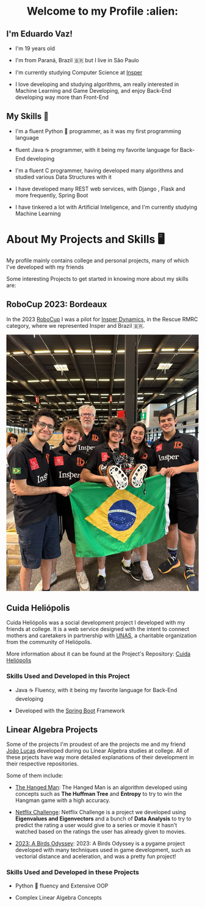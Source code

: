 <h1 align="center"> Welcome to my Profile :alien: </h1>

<h2>I'm Eduardo Vaz!</h2>

- I'm 19 years old

- I'm from Paraná, Brazil 🇧🇷 but I live in São Paulo

- I'm currently studying Computer Science at [Insper](https://www.insper.edu.br/)

- I love developing and studying algorithms, am really interested in Machine Learning and Game Developing, and enjoy Back-End developing way more than Front-End

<h2>My Skills 🧠</h2>

- I'm a fluent Python 🐍 programmer, as it was my first programming language

- fluent Java ☕ programmer, with it being my favorite language for Back-End developing

- I'm a fluent C programmer, having developed many algorithms and studied various Data Structures with it

- I have developed many REST web services, with Django , Flask and more frequently, Spring Boot

- I have tinkered a lot with Artificial Inteligence, and I'm currently studying Machine Learning


<h1> About My Projects and Skills 🖥️</h1>

My profile mainly contains college and personal projects, many of which I've developed with my friends

Some interesting Projects to get started in knowing more about my skills are:

<h2> RoboCup 2023: Bordeaux</h2>

In the 2023 [RoboCup](https://www.robocup.org/) I was a pilot for [Insper Dynamics](https://www.linkedin.com/company/insper-dynamics/?viewAsMember=true), in the Rescue RMRC category, where we represented Insper and Brazil 🇧🇷.

![Robocup](robocup.jpeg)

<h2> Cuida Heliópolis </h2>

Cuida Heliópolis was a social development project I developed with my friends at college. 
It is a web service designed with the intent to connect mothers and caretakers in partnership with [UNAS](https://www.unas.org.br/), a charitable organization from the community of Heliópolis.


More information about it can be found at the Project's Repository: [Cuida Heliópolis](https://github.com/Isabelleatt/Cuida-Heliopolis-Backend)

<h3>Skills Used and Developed in this Project</h3>

- Java ☕ Fluency, with it being my favorite language for Back-End developing

- Developed with the [Spring Boot](https://spring.io/projects/spring-boot) Framework

<h2> Linear Algebra Projects</h2>

Some of the projects I'm proudest of are the projects me and my friend [João Lucas](https://github.com/JoaoLucasMBC) developed during ou Linear Algebra studies at college.
All of these prjects have way more detailed explanations of their development in their respective repositories.

Some of them include:

- [The Hanged Man](https://github.com/EduardoMVAz/The_Hanged_Man): The Hanged Man is an algorithm developed using concepts such as <b>The Huffman Tree</b> and <b>Entropy</b> to try to win the Hangman game with a high accuracy.
 
- [Netflix Challenge](https://github.com/EduardoMVAz/Netflix_Challenge): Netflix Challenge is a project we developed using <b> Eigenvalues and Eigenvectors </b> and a bunch of <b>Data Analysis</b> to try to predict the rating a user would give to a series or movie it hasn't watched based on the ratings the user has already given to movies.

- [2023: A Birds Odyssey](https://github.com/EduardoMVAz/2023_a_birds_odyssey): 2023: A Birds Odyssey is a pygame project developed with many techniques used in game development, such as vectorial distance and aceleration, and was a pretty fun project!

<h3>Skills Used and Developed in these Projects</h3>

- Python 🐍 fluency and Extensive OOP

- Complex Linear Algebra Concepts

